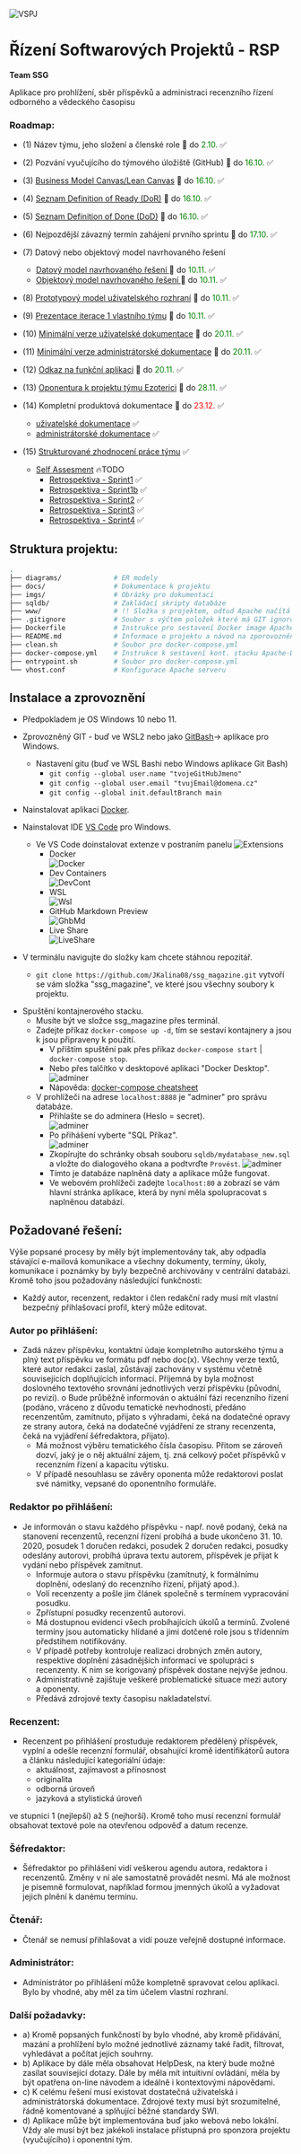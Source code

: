 ![](imgs/vspjLogo.png "VSPJ")
# Řízení Softwarových Projektů - RSP

**Team SSG**

Aplikace pro prohlížení, sběr příspěvků a administraci recenzního řízení
odborného a vědeckého časopisu

### Roadmap:
- (1) Název týmu, jeho složení a členské role :calendar: do <span style="color:green">2.10.</span> :white_check_mark:
- (2) Pozvání vyučujícího do týmového úložiště (GitHub) :calendar: do <span style="color:green">16.10.</span> :white_check_mark:
- (3) [Business Model Canvas/Lean Canvas](https://github.com/JKalina08/ssg_magazine/blob/main/docs/ssg_lean_canvas.png) :calendar: do <span style="color:green">16.10.</span> :white_check_mark:

- (4) [Seznam Definition of Ready (DoR)](https://github.com/JKalina08/ssg_magazine/blob/main/docs/ssg_priprava_dor_dod.md) :calendar: do <span style="color:green">16.10.</span> :white_check_mark:

- (5) [Seznam Definition of Done (DoD)](https://github.com/JKalina08/ssg_magazine/blob/main/docs/ssg_priprava_dor_dod.md) :calendar: do <span style="color:green">16.10.</span> :white_check_mark:
- (6) Nejpozdější závazný termín zahájení prvního sprintu :calendar: do <span style="color:green">17.10.</span> :white_check_mark:
- (7) Datový nebo objektový model navrhovaného řešení
  - [Datový model navrhovaného řešení ](https://github.com/JKalina08/ssg_magazine/tree/main/imgs/PrvniErModel.png) :calendar: do <span style="color:green">10.11.</span> :white_check_mark:
  - [Objektový model navrhovaného řešení ](https://github.com/JKalina08/ssg_magazine/tree/main/imgs/ObjektovyModel.png) :calendar: do <span style="color:green">10.11.</span> :white_check_mark:
- (8) [Prototypový model uživatelského rozhraní](https://github.com/JKalina08/ssg_magazine/tree/main/imgs/UI.jpg) :calendar: do <span style="color:green">10.11.</span> :white_check_mark:
- (9) [Prezentace iterace 1 vlastního týmu](https://github.com/JKalina08/ssg_magazine/blob/main/docs/prezentace_1.md) :calendar: do <span style="color:green">10.11.</span> :white_check_mark:
- (10) [Minimální verze uživatelské dokumentace](https://github.com/JKalina08/ssg_magazine/blob/main/docs/u%C5%BEivatelsk%C3%A1_dokumentace.md) :calendar: do <span style="color:green">20.11.</span> :white_check_mark:
- (11) [Minimální verze administrátorské dokumentace](https://github.com/JKalina08/ssg_magazine/blob/main/docs/Dokumentace-backend.md) :calendar: do <span style="color:green">20.11.</span> :white_check_mark:
- (12) [Odkaz na funkční aplikaci](https://alpha.kts.vspj.cz/~karmasin/SSG/info.html) :calendar: do <span style="color:green">20.11.</span> :white_check_mark:
- (13) [Oponentura k projektu týmu Ezoterici](https://github.com/JKalina08/ssg_magazine/blob/main/docs/oponentura.md) :calendar: do <span style="color:green">28.11.</span> :white_check_mark:
- (14) Kompletní produktová dokumentace :calendar: do <span style="color:red">23.12.</span> :white_check_mark:
  - [uživatelské dokumentace](https://github.com/JKalina08/ssg_magazine/blob/main/docs/uzivatelska_dokumentace.md) :white_check_mark:
  - [administrátorské dokumentace](https://github.com/JKalina08/ssg_magazine/blob/main/docs/Dokumentace-backend.md) :white_check_mark:
- (15) [Strukturované zhodnocení práce týmu](https://github.com/JKalina08/ssg_magazine/blob/main/docs/Strukt_hodnoceni_tymu.md) :white_check_mark:
  - [Self Assesment]() :fire:TODO
    - [Retrospektiva - Sprint1](https://github.com/JKalina08/ssg_magazine/blob/main/docs/retrospektiva_sprint1.md) :white_check_mark:
    - [Retrospektiva - Sprint1b](https://github.com/JKalina08/ssg_magazine/blob/main/docs/retrospektiva_sprint1.md) :white_check_mark:
    - [Retrospektiva - Sprint2](https://github.com/JKalina08/ssg_magazine/blob/main/docs/retrospektiva_sprint2.md) :white_check_mark:
    - [Retrospektiva - Sprint3](https://github.com/JKalina08/ssg_magazine/blob/main/docs/retrospektiva_sprint3.md) :white_check_mark:
    - [Retrospektiva - Sprint4](https://github.com/JKalina08/ssg_magazine/blob/main/docs/retrospektiva_sprint4.md) :white_check_mark:



## Struktura projektu: 
```bash 
.
├── diagrams/             # ER modely 
├── docs/                 # Dokumentace k projektu
├── imgs/                 # Obrázky pro dokumentaci
├── sqldb/                # Zakládací skripty databáze            
├── www/                  # !! Složka s projektem, odtud Apache načítá "index.php" !!
├── .gitignore            # Soubor s výčtem položek které má GIT ignorovat
├── Dockerfile            # Instrukce pro sestavení Docker image Apache2 s PHP
├── README.md             # Informace o projektu a návod na zporovoznění vývoj. protředí
├── clean.sh              # Soubor pro docker-compose.yml  
├── docker-compose.yml    # Instrukce k sestavení kont. stacku Apache-Db-Admin
├── entrypoint.sh         # Soubor pro docker-compose.yml  
└── vhost.conf            # Konfigurace Apache serveru
```

  ## Instalace a zprovoznění
* Předpokladem je OS Windows 10 nebo 11. 
* Zprovozněný GIT - buď ve WSL2 nebo jako [GitBash](https://git-scm.com/download/win)-> aplikace pro Windows. 
  * Nastavení gitu (buď ve WSL Bashi nebo Windows aplikace Git Bash)
    * `git config --global user.name "tvojeGitHubJmeno"`
    * `git config --global user.email "tvujEmail@domena.cz"`
    * `git config --global init.defaultBranch main`
* Nainstalovat aplikaci  [Docker](https://docs.docker.com/desktop/install/windows-install/).  
* Nainstalovat IDE [VS Code](https://code.visualstudio.com/download) pro Windows.  
  * Ve VS Code doinstalovat extenze v postraním panelu ![Extensions](imgs/ext.png) 
    * Docker  
    ![Docker](imgs/exdkr.png)
    * Dev Containers  
    ![DevCont](imgs/exdevcont.png)
    * WSL  
    ![Wsl](imgs/exwsl.png)
    * GitHub Markdown Preview  
    ![GhbMd](imgs/exghbmd.png)
    * Live Share  
    ![LiveShare](imgs/exlivesh.png)  

* V terminálu navigujte do složky kam chcete stáhnou repozitář. 
  * `git clone https://github.com/JKalina08/ssg_magazine.git` vytvoří se vám složka "ssg_magazine", ve které jsou všechny soubory k projektu.

- Spuštění kontajnerového stacku.
  - Musíte být ve složce ssg_magazine přes terminál.
  - Zadejte příkaz `docker-compose up -d`, tím se sestaví kontajnery a jsou k jsou připraveny k použití.
    - V příštím spuštění pak přes příkaz `docker-compose start` | `docker-compose stop`.
    - Nebo přes talčítko v desktopové aplikaci "Docker Desktop".  
    ![adminer](imgs/dkrcom.png)
    - Nápověda: [docker-compose cheatsheet](https://devhints.io/docker-compose)
  - V prohlížeči na adrese `localhost:8888` je "adminer" pro správu databáze.
    - Přihlašte se do adminera (Heslo = secret).  
    ![adminer](imgs/adminer.png)
    - Po přihášení vyberte "SQL Příkaz".  
    ![adminer](imgs/sql.png)
    - Zkopírujte do schránky obsah souboru `sqldb/mydatabase_new.sql` a vložte do dialogového okana a podtvrďte `Provést`.
    ![adminer](imgs/sql2.png)
    - Tímto je databáze naplněná daty a aplikace může fungovat.
    - Ve webovém prohlížeči zadejte `localhost:80` a zobrazí se vám hlavní stránka aplikace, která by nyní měla spolupracovat s naplněnou databází.



## Požadované řešení:  

Výše popsané procesy by měly být implementovány tak, aby odpadla stávající e-mailová komunikace
a všechny dokumenty, termíny, úkoly, komunikace i poznámky by byly bezpečně archivovány
v centrální databázi. Kromě toho jsou požadovány následující funkčnosti:  

* Každý autor, recenzent, redaktor i člen redakční rady musí mít vlastní bezpečný přihlašovací
profil, který může editovat.  

### Autor po přihlášení:

* Zadá název příspěvku, kontaktní údaje kompletního autorského týmu a plný text
příspěvku ve formátu pdf nebo doc(x). Všechny verze textů, které autor redakci zaslal,
zůstávají zachovány v systému včetně souvisejících doplňujících informací. Příjemná by
byla možnost doslovného textového srovnání jednotlivých verzí příspěvku (původní, po
revizi).
o Bude průběžně informován o aktuální fázi recenzního řízení (podáno, vráceno z důvodu
tematické nevhodnosti, předáno recenzentům, zamítnuto, přijato s výhradami, čeká na
dodatečné opravy ze strany autora, čeká na dodatečné vyjádření ze strany recenzenta,
čeká na vyjádření šéfredaktora, přijato).
  * Má možnost výběru tematického čísla časopisu. Přitom se zároveň dozví, jaký je o něj
aktuální zájem, tj. zná celkový počet příspěvků v recenzním řízení a kapacitu výtisku.
  * V případě nesouhlasu se závěry oponenta může redaktorovi poslat své námitky, vepsané
do oponentního formuláře.  

### Redaktor po přihlášení:

* Je informován o stavu každého příspěvku - např. nově podaný, čeká na stanovení
recenzentů, recenzní řízení probíhá a bude ukončeno 31. 10. 2020, posudek 1 doručen
redakci, posudek 2 doručen redakci, posudky odeslány autorovi, probíhá úprava textu
autorem, příspěvek je přijat k vydání nebo příspěvek zamítnut.
  * Informuje autora o stavu příspěvku (zamítnutý, k formálnímu doplnění, odeslaný do
recenzního řízení, přijatý apod.).
  * Volí recenzenty a pošle jim článek společně s termínem vypracování posudku.
  * Zpřístupní posudky recenzentů autorovi.
  * Má dostupnou evidenci všech probíhajících úkolů a termínů. Zvolené termíny jsou
automaticky hlídané a jimi dotčené role jsou s třídenním předstihem notifikovány.
  * V případě potřeby kontroluje realizaci drobných změn autory, respektive doplnění
zásadnějších informací ve spolupráci s recenzenty. K nim se korigovaný příspěvek
dostane nejvýše jednou.
  * Administrativně zajištuje veškeré problematické situace mezi autory a oponenty.
  * Předává zdrojové texty časopisu nakladatelství.  

### Recenzent:

* Recenzent po přihlášení prostuduje redaktorem předělený příspěvek, vyplní a odešle recenzní
formulář, obsahující kromě identifikátorů autora a článku následující kategoriální údaje:
  * aktuálnost, zajímavost a přínosnost
  * originalita
  * odborná úroveň
  * jazyková a stylistická úroveň  

ve stupnici 1 (nejlepší) až 5 (nejhorší). Kromě toho musí recenzní formulář obsahovat textové
pole na otevřenou odpověď a datum recenze.  

### Šéfredaktor:

* Šéfredaktor po přihlášení vidí veškerou agendu autora, redaktora i recenzentů. Změny v ní ale
samostatně provádět nesmí. Má ale možnost je písemně formulovat, například formou jmenných
úkolů a vyžadovat jejich plnění k danému termínu.   

### Čtenář:

* Čtenář se nemusí přihlašovat a vidí pouze veřejně dostupné informace.  

### Administrátor:

* Administrátor po přihlášení může kompletně spravovat celou aplikaci. Bylo by vhodné, aby měl
za tím účelem vlastní rozhraní.  

### Další požadavky:

* a) Kromě popsaných funkčností by bylo vhodné, aby kromě přidávání, mazání a prohlížení bylo
možné jednotlivé záznamy také řadit, filtrovat, vyhledávat a počítat jejich souhrny.  
* b) Aplikace by dále měla obsahovat HelpDesk, na který bude možné zasílat související dotazy. Dále
by měla mít intuitivní ovládání, měla by být opatřena on-line návodem a ideálně i kontextovými
nápovědami.  
* c) K celému řešení musí existovat dostatečná uživatelská i administrátorská dokumentace. Zdrojové
texty musí být srozumitelné, řádně komentované a splňující běžné standardy SWI.  
* d) Aplikace může být implementována buď jako webová nebo lokální. Vždy ale musí být bez jakékoli
instalace přístupná pro sponzora projektu (vyučujícího) i oponentní tým.
